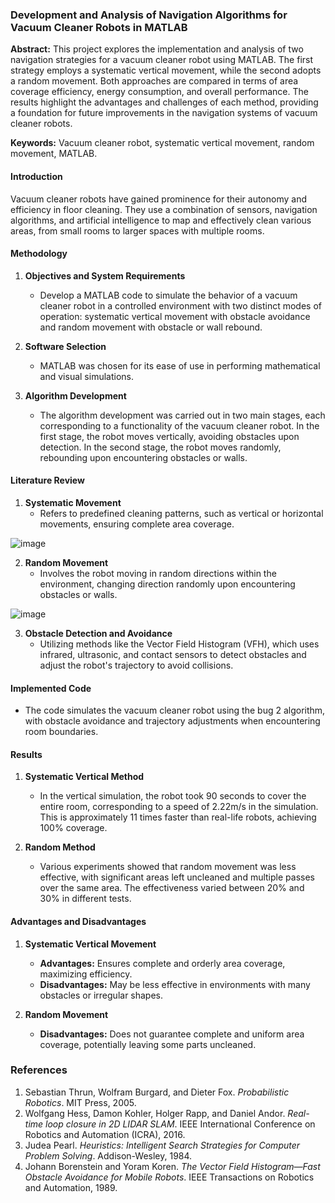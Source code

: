 ### Development and Analysis of Navigation Algorithms for Vacuum Cleaner Robots in MATLAB

**Abstract:** This project explores the implementation and analysis of two navigation strategies for a vacuum cleaner robot using MATLAB. The first strategy employs a systematic vertical movement, while the second adopts a random movement. Both approaches are compared in terms of area coverage efficiency, energy consumption, and overall performance. The results highlight the advantages and challenges of each method, providing a foundation for future improvements in the navigation systems of vacuum cleaner robots.

**Keywords:** Vacuum cleaner robot, systematic vertical movement, random movement, MATLAB.

#### Introduction
Vacuum cleaner robots have gained prominence for their autonomy and efficiency in floor cleaning. They use a combination of sensors, navigation algorithms, and artificial intelligence to map and effectively clean various areas, from small rooms to larger spaces with multiple rooms.

#### Methodology

1. **Objectives and System Requirements**
   - Develop a MATLAB code to simulate the behavior of a vacuum cleaner robot in a controlled environment with two distinct modes of operation: systematic vertical movement with obstacle avoidance and random movement with obstacle or wall rebound.

2. **Software Selection**
   - MATLAB was chosen for its ease of use in performing mathematical and visual simulations.

3. **Algorithm Development**
   - The algorithm development was carried out in two main stages, each corresponding to a functionality of the vacuum cleaner robot. In the first stage, the robot moves vertically, avoiding obstacles upon detection. In the second stage, the robot moves randomly, rebounding upon encountering obstacles or walls.

#### Literature Review

1. **Systematic Movement**
   - Refers to predefined cleaning patterns, such as vertical or horizontal movements, ensuring complete area coverage.
   
![image](https://github.com/eduardoluizbogo/Robot-vacuum-cleaner-simulation-project/assets/53580431/65acb9e6-d207-4b7c-a4fa-28fbd8aa8d0b)

2. **Random Movement**
   - Involves the robot moving in random directions within the environment, changing direction randomly upon encountering obstacles or walls.
   
![image](https://github.com/eduardoluizbogo/Robot-vacuum-cleaner-simulation-project/assets/53580431/35c8f43b-6166-42fe-a951-600792594c78)

3. **Obstacle Detection and Avoidance**
   - Utilizing methods like the Vector Field Histogram (VFH), which uses infrared, ultrasonic, and contact sensors to detect obstacles and adjust the robot's trajectory to avoid collisions.

#### Implemented Code

- The code simulates the vacuum cleaner robot using the bug 2 algorithm, with obstacle avoidance and trajectory adjustments when encountering room boundaries.

#### Results

1. **Systematic Vertical Method**
   - In the vertical simulation, the robot took 90 seconds to cover the entire room, corresponding to a speed of 2.22m/s in the simulation. This is approximately 11 times faster than real-life robots, achieving 100% coverage.

2. **Random Method**
   - Various experiments showed that random movement was less effective, with significant areas left uncleaned and multiple passes over the same area. The effectiveness varied between 20% and 30% in different tests.

#### Advantages and Disadvantages

1. **Systematic Vertical Movement**
   - **Advantages:** Ensures complete and orderly area coverage, maximizing efficiency.
   - **Disadvantages:** May be less effective in environments with many obstacles or irregular shapes.

2. **Random Movement**
   - **Disadvantages:** Does not guarantee complete and uniform area coverage, potentially leaving some parts uncleaned.

### References

1. Sebastian Thrun, Wolfram Burgard, and Dieter Fox. *Probabilistic Robotics*. MIT Press, 2005.
2. Wolfgang Hess, Damon Kohler, Holger Rapp, and Daniel Andor. *Real-time loop closure in 2D LIDAR SLAM*. IEEE International Conference on Robotics and Automation (ICRA), 2016.
3. Judea Pearl. *Heuristics: Intelligent Search Strategies for Computer Problem Solving*. Addison-Wesley, 1984.
4. Johann Borenstein and Yoram Koren. *The Vector Field Histogram—Fast Obstacle Avoidance for Mobile Robots*. IEEE Transactions on Robotics and Automation, 1989.
